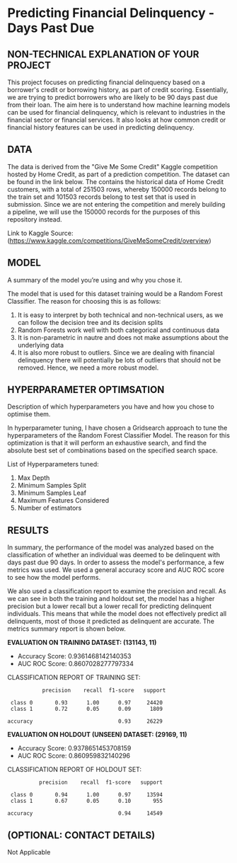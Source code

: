 # Predicting Financial Delinquency - Days Past Due

## NON-TECHNICAL EXPLANATION OF YOUR PROJECT
This project focuses on predicting financial delinquency based on a borrower's credit or borrowing history, as part of credit scoring. Essentially, we are trying to predict borrowers who are likely to be 90 days past due from their loan. The aim here is to understand how machine learning models can be used for financial delinquency, which is relevant to industries in the financial sector or financial services. It also looks at how common credit or financial history features can be used in predicting delinquency.

## DATA
The data is derived from the "Give Me Some Credit" Kaggle competition hosted by Home Credit, as part of a prediction competition. The dataset can be found in the link below. The contains the historical data of Home Credit customers, with a total of 251503 rows, whereby 150000 records belong to the train set and 101503 records belong to test set that is used in submission. Since we are not entering the competition and merely building a pipeline, we will use the 150000 records for the purposes of this repository instead.

Link to Kaggle Source:
(https://www.kaggle.com/competitions/GiveMeSomeCredit/overview)


## MODEL 
A summary of the model you’re using and why you chose it. 

The model that is used for this dataset training would be a Random Forest Classifier. The reason for choosing this is as follows:

1. It is easy to interpret by both technical and non-technical users, as we can follow the decision tree and its decision splits
2. Random Forests work well with both categorical and continuous data
3. It is non-parametric in nautre and does not make assumptions about the underlying data
4. It is also more robust to outliers. Since we are dealing with financial delinquency there will potentially be lots of outliers that should not be removed. Hence, we need a more robust model.

## HYPERPARAMETER OPTIMSATION
Description of which hyperparameters you have and how you chose to optimise them. 

In hyperparameter tuning, I have chosen a Gridsearch approach to tune the hyperparameters of the Random Forest Classifier Model. The reason for this optimization is that it will perform an exhaustive search, and find the absolute best set of combinations based on the specified search space.

List of Hyperparameters tuned:
1. Max Depth
2. Minimum Samples Split
3. Minimum Samples Leaf
4. Maximum Features Considered
5. Number of estimators

## RESULTS
In summary, the performance of the model was analyzed based on the classification of whether an individual was deemed to be delinquent with days past due 90 days. In order to assess the model's performance, a few metrics was used. We used a general accuracy score and AUC ROC score to see how the model performs.

We also used a classification report to examine the precision and recall. As we can see in both the training and holdout set, the model has a higher precision but a lower recall but a lower recall for predicting delinquent individuals. This means that while the model does not effectively predict all delinquents, most of those it predicted as delinquent are accurate. The metrics summary report is shown below.

**EVALUATION ON TRAINING DATASET: (131143, 11)**

- Accuracy Score: 0.9361468142140353
- AUC ROC Score: 0.8607028277797334

CLASSIFICATION REPORT OF TRAINING SET:

               precision    recall  f1-score   support

     class 0       0.93      1.00      0.97     24420
     class 1       0.72      0.05      0.09      1809

    accuracy                           0.93     26229

**EVALUATION ON HOLDOUT (UNSEEN) DATASET: (29169, 11)**

- Accuracy Score: 0.9378651453708159
- AUC ROC Score: 0.860959832140296

CLASSIFICATION REPORT OF HOLDOUT SET:

              precision    recall  f1-score   support

     class 0       0.94      1.00      0.97     13594
     class 1       0.67      0.05      0.10       955

    accuracy                           0.94     14549


## (OPTIONAL: CONTACT DETAILS)
Not Applicable

